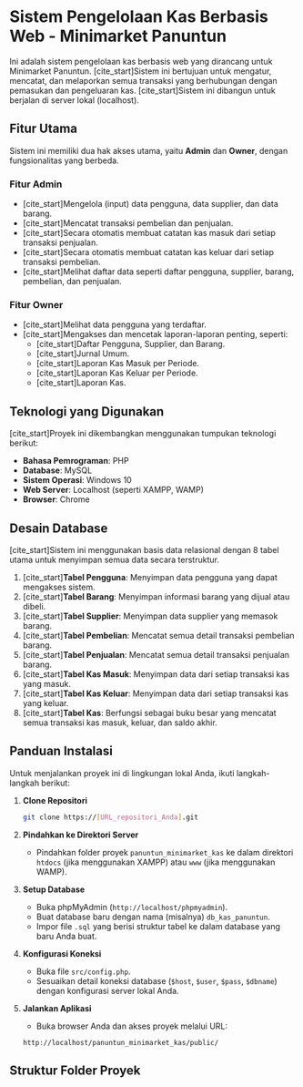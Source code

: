 # Sistem Pengelolaan Kas Berbasis Web - Minimarket Panuntun

Ini adalah sistem pengelolaan kas berbasis web yang dirancang untuk Minimarket Panuntun. [cite_start]Sistem ini bertujuan untuk mengatur, mencatat, dan melaporkan semua transaksi yang berhubungan dengan pemasukan dan pengeluaran kas. [cite_start]Sistem ini dibangun untuk berjalan di server lokal (localhost).

## Fitur Utama

Sistem ini memiliki dua hak akses utama, yaitu **Admin** dan **Owner**, dengan fungsionalitas yang berbeda.

### Fitur Admin
* [cite_start]Mengelola (input) data pengguna, data supplier, dan data barang.
* [cite_start]Mencatat transaksi pembelian dan penjualan.
* [cite_start]Secara otomatis membuat catatan kas masuk dari setiap transaksi penjualan.
* [cite_start]Secara otomatis membuat catatan kas keluar dari setiap transaksi pembelian.
* [cite_start]Melihat daftar data seperti daftar pengguna, supplier, barang, pembelian, dan penjualan.

### Fitur Owner
* [cite_start]Melihat data pengguna yang terdaftar.
* [cite_start]Mengakses dan mencetak laporan-laporan penting, seperti:
    * [cite_start]Daftar Pengguna, Supplier, dan Barang.
    * [cite_start]Jurnal Umum.
    * [cite_start]Laporan Kas Masuk per Periode.
    * [cite_start]Laporan Kas Keluar per Periode.
    * [cite_start]Laporan Kas.

## Teknologi yang Digunakan

[cite_start]Proyek ini dikembangkan menggunakan tumpukan teknologi berikut:
* **Bahasa Pemrograman**: PHP
* **Database**: MySQL
* **Sistem Operasi**: Windows 10
* **Web Server**: Localhost (seperti XAMPP, WAMP)
* **Browser**: Chrome

## Desain Database

[cite_start]Sistem ini menggunakan basis data relasional dengan 8 tabel utama untuk menyimpan semua data secara terstruktur.
1.  [cite_start]**Tabel Pengguna**: Menyimpan data pengguna yang dapat mengakses sistem.
2.  [cite_start]**Tabel Barang**: Menyimpan informasi barang yang dijual atau dibeli.
3.  [cite_start]**Tabel Supplier**: Menyimpan data supplier yang memasok barang.
4.  [cite_start]**Tabel Pembelian**: Mencatat semua detail transaksi pembelian barang.
5.  [cite_start]**Tabel Penjualan**: Mencatat semua detail transaksi penjualan barang.
6.  [cite_start]**Tabel Kas Masuk**: Menyimpan data dari setiap transaksi kas yang masuk.
7.  [cite_start]**Tabel Kas Keluar**: Menyimpan data dari setiap transaksi kas yang keluar.
8.  [cite_start]**Tabel Kas**: Berfungsi sebagai buku besar yang mencatat semua transaksi kas masuk, keluar, dan saldo akhir.

## Panduan Instalasi

Untuk menjalankan proyek ini di lingkungan lokal Anda, ikuti langkah-langkah berikut:

1.  **Clone Repositori**
    ```bash
    git clone https://[URL_repositori_Anda].git
    ```
2.  **Pindahkan ke Direktori Server**
    * Pindahkan folder proyek `panuntun_minimarket_kas` ke dalam direktori `htdocs` (jika menggunakan XAMPP) atau `www` (jika menggunakan WAMP).

3.  **Setup Database**
    * Buka phpMyAdmin (`http://localhost/phpmyadmin`).
    * Buat database baru dengan nama (misalnya) `db_kas_panuntun`.
    * Impor file `.sql` yang berisi struktur tabel ke dalam database yang baru Anda buat.

4.  **Konfigurasi Koneksi**
    * Buka file `src/config.php`.
    * Sesuaikan detail koneksi database (`$host`, `$user`, `$pass`, `$dbname`) dengan konfigurasi server lokal Anda.

5.  **Jalankan Aplikasi**
    * Buka browser Anda dan akses proyek melalui URL:
    ```
    http://localhost/panuntun_minimarket_kas/public/
    ```

## Struktur Folder Proyek